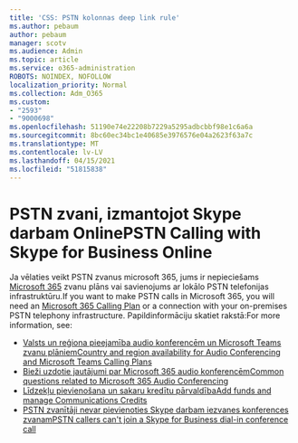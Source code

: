 ```yaml
---
title: 'CSS: PSTN kolonnas deep link rule'
ms.author: pebaum
author: pebaum
manager: scotv
ms.audience: Admin
ms.topic: article
ms.service: o365-administration
ROBOTS: NOINDEX, NOFOLLOW
localization_priority: Normal
ms.collection: Adm_O365
ms.custom:
- "2593"
- "9000698"
ms.openlocfilehash: 51190e74e22208b7229a5295adbcbbf98e1c6a6a
ms.sourcegitcommit: 8bc60ec34bc1e40685e3976576e04a2623f63a7c
ms.translationtype: MT
ms.contentlocale: lv-LV
ms.lasthandoff: 04/15/2021
ms.locfileid: "51815838"
---
```

# <a name="pstn-calling-with-skype-for-business-online"></a><span data-ttu-id="c33be-102">PSTN zvani, izmantojot Skype darbam Online</span><span class="sxs-lookup"><span data-stu-id="c33be-102">PSTN Calling with Skype for Business Online</span></span>

<span data-ttu-id="c33be-103">Ja vēlaties veikt PSTN zvanus microsoft 365, jums ir nepieciešams [Microsoft 365](https://docs.microsoft.com/microsoftteams/what-is-phone-system-in-office-365#more-about-calling-plans) zvanu plāns vai savienojums ar lokālo PSTN telefonijas infrastruktūru.</span><span class="sxs-lookup"><span data-stu-id="c33be-103">If you want to make PSTN calls in Microsoft 365, you will need an [Microsoft 365 Calling Plan](https://docs.microsoft.com/microsoftteams/what-is-phone-system-in-office-365#more-about-calling-plans) or a connection with your on-premises PSTN telephony infrastructure.</span></span> <span data-ttu-id="c33be-104">Papildinformāciju skatiet rakstā:</span><span class="sxs-lookup"><span data-stu-id="c33be-104">For more information, see:</span></span>

- [<span data-ttu-id="c33be-105">Valsts un reģiona pieejamība audio konferencēm un Microsoft Teams zvanu plāniem</span><span class="sxs-lookup"><span data-stu-id="c33be-105">Country and region availability for Audio Conferencing and Microsoft Teams Calling Plans</span></span>](https://docs.microsoft.com/microsoftteams/country-and-region-availability-for-audio-conferencing-and-calling-plans/country-and-region-availability-for-audio-conferencing-and-calling-plans)
- [<span data-ttu-id="c33be-106">Bieži uzdotie jautājumi par Microsoft 365 audio konferencēm</span><span class="sxs-lookup"><span data-stu-id="c33be-106">Common questions related to Microsoft 365 Audio Conferencing</span></span>](https://docs.microsoft.com/microsoftteams/audio-conferencing-common-questions)
- [<span data-ttu-id="c33be-107">Līdzekļu pievienošana un sakaru kredītu pārvaldība</span><span class="sxs-lookup"><span data-stu-id="c33be-107">Add funds and manage Communications Credits</span></span>](https://docs.microsoft.com/microsoftteams/add-funds-and-manage-communications-credits)
- [<span data-ttu-id="c33be-108">PSTN zvanītāji nevar pievienoties Skype darbam iezvanes konferences zvanam</span><span class="sxs-lookup"><span data-stu-id="c33be-108">PSTN callers can't join a Skype for Business dial-in conference call</span></span>](https://docs.microsoft.com/SkypeForBusiness/troubleshoot/online-conferencing/pstn-callers-cant-join-dial-in-call)
